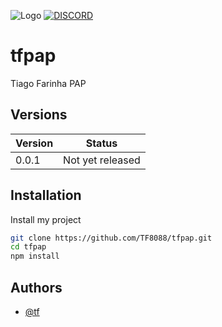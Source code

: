 ![Logo](https://media.discordapp.net/attachments/952673270321258539/989088557752791040/signature_1.png)
[![DISCORD](https://img.shields.io/discord/786707913619406858)](https://discord.gg/mf7h2pjR)

# tfpap
Tiago Farinha PAP 

## Versions

| Version             | Status                                                               |
| ----------------- | ------------------------------------------------------------------ |
| 0.0.1 | Not yet released |

## Installation

Install my project

```bash
git clone https://github.com/TF8088/tfpap.git
cd tfpap
npm install
```

## Authors

- [@tf](https://github.com/TF8088)

